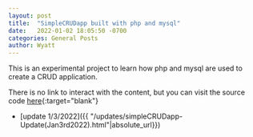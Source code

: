 ```yaml
---
layout: post
title:  "SimpleCRUDapp built with php and mysql"
date:   2022-01-02 18:05:50 -0700
categories: General Posts
author: Wyatt 
---
```

This is an experimental project to learn how php and mysql are used to create a CRUD application. 

There is no link to interact with the content, but you can visit the source code [here](https://github.com/wyattcolyn/simpleCRUDapp){:target="blank"}

 - [update 1/3/2022]({{ "/updates/simpleCRUDapp-Update(Jan3rd2022).html"|absolute_url}})